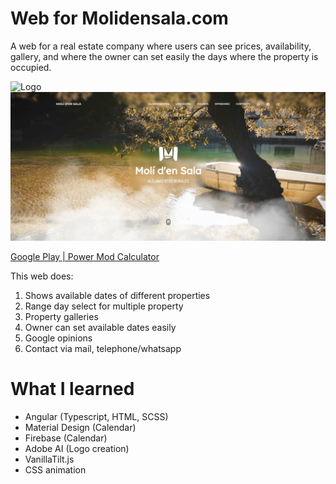 # Web for Molidensala.com

A web for a real estate company where users can see prices, availability, gallery, and where the owner can set easily the days where the property is occupied.

![Logo](dist/assets/img/M3.svg)
![screenshot1](src/assets/img/screenshot1.png)

[Google Play | Power Mod Calculator](https://xavisanta.github.io/Moli-den-Sala)


This web does: 
1. Shows available dates of different properties
2. Range day select for multiple property
3. Property galleries
5. Owner can set available dates easily
6. Google opinions
7. Contact via mail, telephone/whatsapp

# What I learned

* Angular (Typescript, HTML, SCSS)
* Material Design (Calendar)
* Firebase (Calendar)
* Adobe AI (Logo creation)
* VanillaTilt.js
* CSS animation
